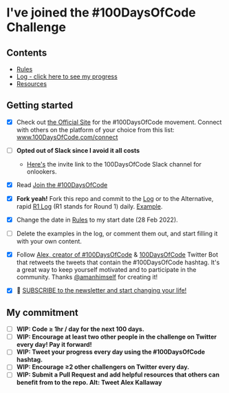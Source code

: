# I've joined the #100DaysOfCode Challenge

## Contents

- [Rules](rules.md)
- [Log - click here to see my progress](log.md)
- [Resources](resources.md)

## Getting started

- [x] Check out [the Official Site](http://100daysofcode.com/) for the #100DaysOfCode movement. Connect with others on the platform of your choice from this list: www.100DaysOfCode.com/connect
- [ ] **Opted out of Slack since I avoid it all costs** 
  - [Here's](https://www.100daysofcode.com/slack) the invite link to the 100DaysOfCode Slack channel for onlookers.
- [x] Read [Join the #100DaysOfCode](https://medium.freecodecamp.com/join-the-100daysofcode-556ddb4579e4)
- [x] **Fork yeah!** Fork this repo and commit to the [Log](log.md) or to the Alternative, rapid [R1 Log](r1-log.md) (R1 stands for Round 1) daily. [Example](https://github.com/Kallaway/100-days-kallaway-log).
- [x] Change the date in [Rules](rules.md) to my start date (28 Feb 2022).
- [ ] Delete the examples in the log, or comment them out, and start filling it with your own content.
- [x] Follow [Alex, creator of #100DaysOfCode](https://twitter.com/ka11away) & [100DaysOfCode](https://twitter.com/_100DaysOfCode) Twitter Bot that retweets the tweets that contain the #100DaysOfCode hashtag. It's a great way to keep yourself motivated and to participate in the community. Thanks [@amanhimself](https://twitter.com/amanhimself) for creating it!
- [x] 💌 [SUBSCRIBE to the newsletter and start changing your life!](https://dotheopposite.substack.com/)


## My commitment 
- [ ] **WIP: Code ≥ 1hr / day for the next 100 days.**
- [ ] **WIP: Encourage at least two other people in the challenge on Twitter every day! Pay it forward!**
- [ ] **WIP: Tweet your progress every day using the #100DaysOfCode hashtag.**
- [ ] **WIP: Encourage ≥2 other challengers on Twitter every day.**
- [ ] **WIP: Submit a Pull Request and add helpful resources that others can benefit from to the repo. Alt: Tweet Alex Kallaway**
